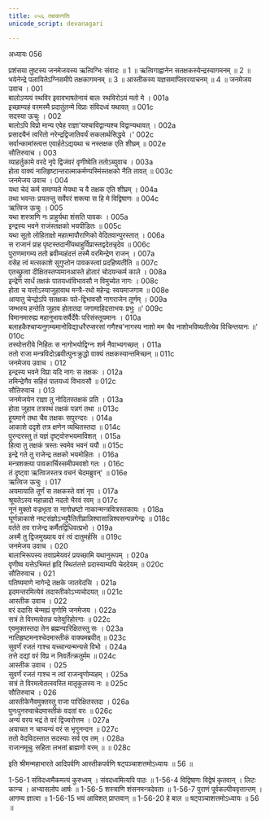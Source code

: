 ```yaml
---
title: ०५६ तक्षकागतिः
unicode_script: devanagari

---
```



अध्यायः 056

प्रशंसया तुष्टस्य जनमेजयस्य ऋत्विग्भिः संवादः ॥ 1 ॥ ऋत्विगाह्वानेन सतक्षकस्येन्द्रस्यागमनम् ॥ 2 ॥ भयेनेन्द्रे पलायितेऽग्निसमीपे तक्षकागमनम् ॥ 3 ॥ आस्तीकस्य यज्ञसमाप्तिवरयाचनम् ॥ 4 ॥
जनमेजय उवाच ।	001  
बालोऽप्ययं स्थविर इवावभाषतेनायं बालः स्थविरोऽयं मतो मे ।	001a  
इच्छाम्यहं वरमस्मै प्रदातुंतन्मे विप्राः संविदध्वं यथावत् ॥	001c  
सदस्या ऊचुः ।	002  
बालोऽपि विप्रो मान्य एवेह राज्ञा\'यश्चाविद्वान्यश्च विद्वान्यथावत् ।	002a  
प्रसादयैनं त्वरितो नरेन्द्रद्विजातिवर्यं सकलार्थसिद्धये ।\'	002c  
सर्वान्कामांस्त्वत्त एवार्हतेऽद्ययथा च नस्तक्षक एति शीघ्रम् ॥	002e  
सौतिरुवाच ।	003  
व्याहर्तुकामे वरदे नृपे द्विजंवरं वृणीष्वेति ततोऽब्युवाच ।	003a  
होता वाक्यं नातिहृष्टान्तरात्माकर्मण्यस्मिंस्तक्षको नैति तावत् ॥	003c  
जनमेजय उवाच ।	004  
यथा चेदं कर्म समाप्यते मेयथा च वै तक्षक एति शीघ्रम् ।	004a  
तथा भवन्तः प्रयतन्तु सर्वेपरं शक्त्या स हि मे विद्विषाणः ॥	004c  
ऋत्विज ऊचुः ।	005  
यथा शस्त्राणि नः प्राहुर्यथा शंसति पावकः ।	005a  
इन्द्रस्य भवने राजंस्तक्षको भयपीडितः ॥	005c  
यथा सूतो लोहिताक्षो महात्मापौराणिको वेदितवान्पुरस्तात् ।	006a  
स राजानं प्राह पृष्टस्तदानींयथाहुर्विप्रास्तद्वदेतन्नृदेव ॥	006c  
पुराणमागम्य ततो ब्रवीम्यहंदत्तं तस्मै वरमिन्द्रेण राजन् ।	007a  
वसेह त्वं मत्सकाशे सुगुप्तोन पावकस्त्वां प्रदहिष्यतीति ॥	007c  
एतच्छ्रुत्वा दीक्षितस्तप्यमानआस्ते होतारं चोदयन्कर्म काले ।	008a  
इन्द्रेण सार्धं तक्षकं पातयध्वंविभावसौ न विमुच्येत नागः ।	008c  
होता च यत्तोऽस्याजुहावाथ मन्त्रै-रथो महेन्द्रः स्वयमाजगाम ॥	008e  
आयातु चेन्द्रोऽपि सतक्षकः पते-द्विभावसौ नागराजेन तूर्णम् ।	009a  
जम्भस्य हन्तेति जुहाव होतातदा जगामाहिदत्ताभयः प्रभुः ॥\'	009c  
विमानमारुह्य महानुभावःसर्वैर्देवैः परिसंस्तूयमानः ।	010a  
बलाहकैश्चाप्यनुगम्यमानोविद्याधरैरप्सरसां गणैश्च\'नागस्य नाशो मम चैव नाशोभविष्यतीत्येव विचिन्तयानः ॥\'	010c  
तस्योत्तरीये निहितः स नागोभयोद्विग्नः शर्म नैवाभ्यगच्छत् ।	011a  
ततो राजा मन्त्रविदोऽब्रवीत्पुनःक्रुद्धो वाक्यं तक्षकस्यान्तमिच्छन् ॥	011c  
जनमेजय उवाच ।	012  
इन्द्रस्य भवने विप्रा यदि नागः स तक्षकः ।	012a  
तमिन्द्रेणैव सहितं पातयध्यं विभावसौ ॥	012c  
सौतिरुवाच ।	013  
जनमेजयेन राज्ञा तु नोदितस्तक्षकं प्रति ।	013a  
होता जुहाव तत्रस्थं तक्षकं पन्नगं तथा ॥	013c  
हूयमाने तथा चैव तक्षकः सपुरन्दरः ।	014a  
आकाशे ददृशे तत्र क्षणेन व्यथितस्तदा ॥	014c  
पुरन्दरस्तु तं यज्ञं दृष्ट्वोरुभयमाविशत् ।	015a  
हित्वा तु तक्षकं त्रस्तः स्वमेव भवनं ययौ ॥	015c  
इन्द्रे गते तु राजेन्द्र तक्षको भयमोहितः ।	016a  
मन्त्रशक्त्या पावकार्चिस्समीपमवशो गतः ।	016c  
तं दृष्ट्वा ऋत्विजस्तत्र वचनं चेदमब्रुवन्\' ॥	016e  
ऋत्विज ऊचुः ।	017  
अयमायाति तूर्णं स तक्षकस्ते वशं नृप ।	017a  
श्रूयतेऽस्य महान्नादो नदतो भैरवं रवम् ॥	017c  
नूनं मुक्तो वज्रभृता स नागोभ्रष्टो नाकान्मन्त्रवित्रस्तकायः ।	018a  
घूर्णन्नाकाशे नष्टसंज्ञोऽभ्युपैतितीव्रान्निश्वासान्निश्वसन्पन्नगेन्द्रः ॥	018c  
वर्तते तव राजेन्द्र कर्मैतद्विधिवत्प्रभो ।	019a  
अस्मै तु द्विजमुख्याय वरं त्वं दातुमर्हसि ॥	019c  
जनमेजय उवाच ।	020  
बालाभिरूपस्य तवाप्रमेयवरं प्रयच्छामि यथानुरूपम् ।	020a  
वृणीष्व यत्तेऽभिमतं हृदि स्थितंतत्ते प्रदास्याम्यपि चेददेयम् ॥	020c  
सौतिरुवाच ।	021  
पतिष्यमाणे नागेन्द्रे तक्षके जातवेदसि ।	021a  
इदमन्तरमित्येवं तदास्तीकोऽभ्यचोदयत् ॥	021c  
आस्तीक उवाच ।	022  
वरं ददासि चेन्मह्यं वृणोमि जनमेजय ।	022a  
सत्रं ते विरमत्वेतन्न पतेयुरिहोरगाः ॥	022c  
एवमुक्तस्तदा तेन ब्रह्मन्पारिक्षितस्तु सः ।	023a  
नातिहृष्टमनाश्चेदमास्तीकं वाक्यमब्रवीत् ॥	023c  
सुवर्णं रजतं गाश्च यच्चान्यन्मन्यसे विभो ।	024a  
तत्ते दद्यां वरं विप्र न निवर्तेत्क्रतुर्मम ॥	024c  
आस्तीक उवाच ।	025  
सुवर्णं रजतं गाश्च न त्वां राजन्वृणोम्यहम् ।	025a  
सत्रं ते विरमत्वेतत्स्वस्ति मातृकुलस्य नः ॥	025c  
सौतिरुवाच ।	026  
आस्तीकेनैवमुक्तस्तु राजा पारिक्षितस्तदा ।	026a  
पुनःपुनरुवाचेदमास्तीकं वदतां वरः ॥	026c  
अन्यं वरय भद्रं ते वरं द्विज्वरोत्तम ।	027a  
अयाचत न चाप्यन्यं वरं स भृगुनन्दन ॥	027c  
ततो वेदविदस्तात सदस्याः सर्व एव तम् ।	028a  
राजानमूचुः सहिता लभतां ब्राह्मणो वरम् ॥ ॥	028c  

इति श्रीमन्महाभारते आदिपर्वणि आस्तीकपर्वणि षट्पञ्चाशत्तमोऽध्यायः ॥ 56 ॥

1-56-1 संविदध्वमैकमत्यं कुरुध्वम् । संवदध्वमित्यपि पाठः ॥ 1-56-4 विद्विषाणः विद्वेषं कृतवान् । लिटः कान्च । अभ्यासलोप आर्षः ॥ 1-56-5 शस्त्राणि शंसनमन्त्रदेवताः ॥ 1-56-7 पुराणं पूर्वकल्पीयवृत्तान्तम् । आगम्य ज्ञात्वा ॥ 1-56-15 भयं आविशत् प्राप्तवान् ॥ 1-56-20 हे बाल ॥ षट्पञ्चाशत्तमोऽध्यायः ॥ 56 ॥